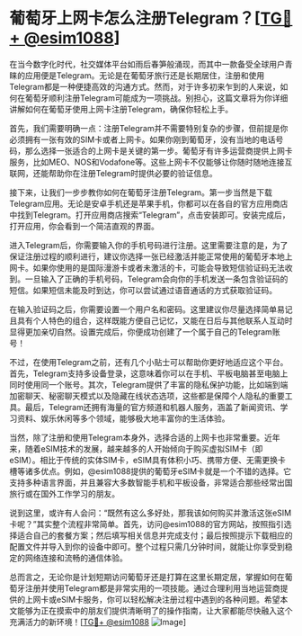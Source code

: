 # 葡萄牙上网卡怎么注册Telegram？[[TG💪+ @esim1088](https://t.me/s/esim1088)]

在当今数字化时代，社交媒体平台如雨后春笋般涌现，而其中一款备受全球用户青睐的应用便是Telegram。无论是在葡萄牙旅行还是长期居住，注册和使用Telegram都是一种便捷高效的沟通方式。然而，对于许多初来乍到的人来说，如何在葡萄牙顺利注册Telegram可能成为一项挑战。别担心，这篇文章将为你详细讲解如何在葡萄牙使用上网卡注册Telegram，确保你轻松上手。

首先，我们需要明确一点：注册Telegram并不需要特别复杂的步骤，但前提是你必须拥有一张有效的SIM卡或者上网卡。如果你刚到葡萄牙，没有当地的电话号码，那么选择一张适合的上网卡是关键的第一步。葡萄牙有许多运营商提供上网卡服务，比如MEO、NOS和Vodafone等。这些上网卡不仅能够让你随时随地连接互联网，还能帮助你在注册Telegram时提供必要的验证信息。

接下来，让我们一步步教你如何在葡萄牙注册Telegram。第一步当然是下载Telegram应用。无论是安卓手机还是苹果手机，你都可以在各自的官方应用商店中找到Telegram。打开应用商店搜索“Telegram”，点击安装即可。安装完成后，打开应用，你会看到一个简洁直观的界面。

进入Telegram后，你需要输入你的手机号码进行注册。这里需要注意的是，为了保证注册过程的顺利进行，建议你选择一张已经激活并能正常使用的葡萄牙本地上网卡。如果你使用的是国际漫游卡或者未激活的卡，可能会导致短信验证码无法收到。一旦输入了正确的手机号码，Telegram会向你的手机发送一条包含验证码的短信。如果短信未能及时到达，你可以尝试通过语音通话的方式获取验证码。

在输入验证码之后，你需要设置一个用户名和密码。这里建议你尽量选择简单易记且具有个人特色的组合，这样既能方便自己记忆，又能在日后与其他联系人互动时显得更加亲切自然。设置完成后，你便成功创建了一个属于自己的Telegram账号！

不过，在使用Telegram之前，还有几个小贴士可以帮助你更好地适应这个平台。首先，Telegram支持多设备登录，这意味着你可以在手机、平板电脑甚至电脑上同时使用同一个账号。其次，Telegram提供了丰富的隐私保护功能，比如端到端加密聊天、秘密聊天模式以及隐藏在线状态选项，这些都是保障个人隐私的重要工具。最后，Telegram还拥有海量的官方频道和机器人服务，涵盖了新闻资讯、学习资料、娱乐休闲等多个领域，能够极大地丰富你的生活体验。

当然，除了注册和使用Telegram本身外，选择合适的上网卡也非常重要。近年来，随着eSIM技术的发展，越来越多的人开始倾向于购买虚拟SIM卡（即eSIM）。相比于传统的实体SIM卡，eSIM具有体积小巧、携带方便、无需更换卡槽等诸多优点。例如，@esim1088提供的葡萄牙eSIM卡就是一个不错的选择。它支持多种语言界面，并且兼容大多数智能手机和平板设备，非常适合那些经常出国旅行或在国外工作学习的朋友。

说到这里，或许有人会问：“既然有这么多好处，那我该如何购买并激活这张eSIM卡呢？”其实整个流程非常简单。首先，访问@esim1088的官方网站，按照指引选择适合自己的套餐方案；然后填写相关信息并完成支付；最后按照提示下载相应的配置文件并导入到你的设备中即可。整个过程只需几分钟时间，就能让你享受到稳定的网络连接和流畅的通信体验。

总而言之，无论你是计划短期访问葡萄牙还是打算在这里长期定居，掌握如何在葡萄牙注册并使用Telegram都是非常实用的一项技能。通过合理利用当地运营商提供的上网卡或eSIM卡服务，你可以轻松解决注册过程中遇到的各种问题。希望本文能够为正在摸索中的朋友们提供清晰明了的操作指南，让大家都能尽快融入这个充满活力的新环境！[[TG💪+ @esim1088](https://t.me/s/esim1088) ![Image](https://i.postimg.cc/4NQfJmqS/Snipaste-2025-05-13-00-14-12.png)]